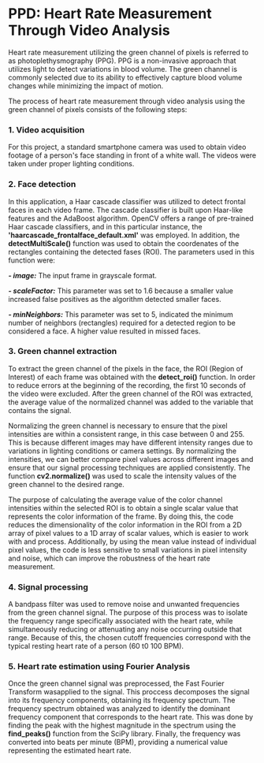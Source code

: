 # PPD: Heart Rate Measurement Through Video Analysis 

Heart rate measurement utilizing the green channel of pixels is referred to as photoplethysmography (PPG). PPG is a non-invasive approach that utilizes light to detect variations in blood volume. The green channel is commonly selected due to its ability to effectively capture blood volume changes while minimizing the impact of motion.

The process of heart rate measurement through video analysis using the green channel of pixels consists of the following steps:

### 1. Video acquisition 
For this project, a standard smartphone camera was used to obtain video footage of a person's face standing in front of a white wall. The videos were taken under proper lighting conditions.

### 2. Face detection 
In this application, a Haar cascade classifier was utilized to detect frontal faces in each video frame. The cascade classifier is built upon Haar-like features and the AdaBoost algorithm. OpenCV offers a range of pre-trained Haar cascade classifiers, and in this particular instance, the **'haarcascade_frontalface_default.xml'** was employed. In addition, the **detectMultiScale()** function was used to obtain the coordenates of the rectangles containing the detected fases (ROI). The parameters used in this function were:

**_- image:_** The input frame in grayscale format.

**_- scaleFactor:_**  This parameter was set to 1.6 because a smaller value increased false positives as the algorithm detected smaller faces. 

**_- minNeighbors:_** This parameter was set to 5, indicated the minimum number of neighbors (rectangles) required for a detected region to be considered a face. A higher value resulted in missed faces. 

### 3. Green channel extraction
To extract the green channel of the pixels in the face, the ROI (Region of Interest) of each frame was obtained with the **detect_roi()** function. In order to reduce errors at the beginning of the recording, the first 10 seconds of the video were excluded. After the green channel of the ROI was extracted, the average value of the normalized channel was added to the variable that contains the signal. 

Normalizing the green channel is necessary to ensure that the pixel intensities are within a consistent range, in this case between 0 and 255. This is because different images may have different intensity ranges due to variations in lighting conditions or camera settings. By normalizing the intensities, we can better compare pixel values across different images and ensure that our signal processing techniques are applied consistently. The function **cv2.normalize()** was used to scale the intensity values of the green channel to the desired range. 

The purpose of calculating the average value of the color channel intensities within the selected ROI is to obtain a single scalar value that represents the color information of the frame. By doing this, the code reduces the dimensionality of the color information in the ROI from a 2D array of pixel values to a 1D array of scalar values, which is easier to work with and process. Additionally, by using the mean value instead of individual pixel values, the code is less sensitive to small variations in pixel intensity and noise, which can improve the robustness of the heart rate measurement.

### 4. Signal processing
A bandpass filter was used to remove noise and unwanted frequencies from the green channel signal. The purpose of this process was to isolate the frequency range specifically associated with the heart rate, while simultaneously reducing or attenuating any noise occurring outside that range. Because of this, the chosen cutoff frequencies correspond with the typical resting heart rate of a person (60 t0 100 BPM). 

### 5. Heart rate estimation using Fourier Analysis
Once the green channel signal was preprocessed, the Fast Fourier Transform wasapplied to the signal. This proccess  decomposes the signal into its frequency components, obtaining its frequency spectrum. The frequency spectrum obtained was analyzed to identify the dominant frequency component that corresponds to the heart rate. This was done by finding the peak with the highest magnitude in the spectrum using the **find_peaks()** function from the SciPy library. Finally, the frequency was converted into beats per minute (BPM), providing a numerical value representing the estimated heart rate.
